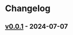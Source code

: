 # Changelog

## [v0.0.1](https://github.com/ainoya/chrome-extension-web-distiller-ai/commits/v0.0.1) - 2024-07-07
